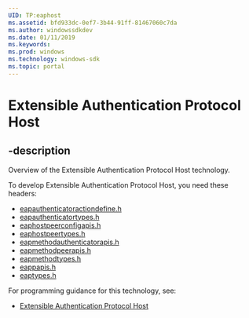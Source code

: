 ```yaml
---
UID: TP:eaphost
ms.assetid: bfd933dc-0ef7-3b44-91ff-81467060c7da
ms.author: windowssdkdev
ms.date: 01/11/2019
ms.keywords: 
ms.prod: windows
ms.technology: windows-sdk
ms.topic: portal
---
```


# Extensible Authentication Protocol Host

## -description

Overview of the Extensible Authentication Protocol Host technology.

To develop Extensible Authentication Protocol Host, you need these headers:

 * [eapauthenticatoractiondefine.h](../eapauthenticatoractiondefine/index.md)
 * [eapauthenticatortypes.h](../eapauthenticatortypes/index.md)
 * [eaphostpeerconfigapis.h](../eaphostpeerconfigapis/index.md)
 * [eaphostpeertypes.h](../eaphostpeertypes/index.md)
 * [eapmethodauthenticatorapis.h](../eapmethodauthenticatorapis/index.md)
 * [eapmethodpeerapis.h](../eapmethodpeerapis/index.md)
 * [eapmethodtypes.h](../eapmethodtypes/index.md)
 * [eappapis.h](../eappapis/index.md)
 * [eaptypes.h](../eaptypes/index.md)

For programming guidance for this technology, see:
* [Extensible Authentication Protocol Host](/windows/desktop/eaphost)

